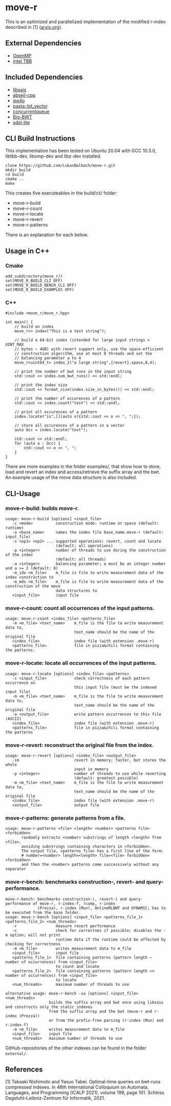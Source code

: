 # move-r
This is an optimized and parallelized implementation of the modified r-index described in [1] ([arxiv.org](https://arxiv.org/abs/2006.05104)).

## External Dependencies
- [OpenMP](https://www.openmp.org/)
- [intel TBB](https://www.intel.com/content/www/us/en/developer/tools/oneapi/onetbb.html)

## Included Dependencies
- [libsais](https://github.com/IlyaGrebnov/libsais)
- [abseil-cpp](https://github.com/abseil/abseil-cpp)
- [ips4o](https://github.com/ips4o/ips4o)
- [pasta::bit_vector](https://github.com/pasta-toolbox/bit_vector)
- [concurrentqueue](https://github.com/cameron314/concurrentqueue)
- [Big-BWT](https://github.com/alshai/Big-BWT)
- [sdsl-lite](https://github.com/simongog/sdsl-lite)

## CLI Build Instructions
This implementation has been tested on Ubuntu 20.04 with GCC 10.3.0, libtbb-dev, libomp-dev and libz-dev installed.
```
clone https://github.com/LukasNalbach/move-r.git
mkdir build
cd build
cmake ..
make
```
This creates five executeables in the build/cli/ folder:
- move-r-build
- move-r-count
- move-r-locate
- move-r-revert
- move-r-patterns

There is an explanation for each below.

## Usage in C++
### Cmake
```
add_subdirectory(move_r/)
set(MOVE_R_BUILD_CLI OFF)
set(MOVE_R_BUILD_BENCH_CLI OFF)
set(MOVE_R_BUILD_EXAMPLES OFF)
```

### C++
```
#include <move_r/move_r.hpp>

int main() {
    // build an index
    move_r<> index("This is a test string");

    // build a 64-bit index (intended for large input strings > UINT_MAX
    // bytes ~ 4GB) with revert support only, use the space-efficient
    // construction algorithm, use at most 8 threads and set the 
    // balancing parameter a to 4
    move_r<uint64_t> index_2("a large string",{revert},space,8,4);

    // print the number of bwt runs in the input string
    std::cout << index.num_bwt_runs() << std::endl;

    // print the index size
    std::cout << format_size(index.size_in_bytes()) << std::endl;

    // print the number of occurences of a pattern
    std::cout << index.count("test") << std::endl;

    // print all occurences of a pattern
    index.locate("is",[](auto o){std::cout << o << ", ";});

    // store all occurences of a pattern in a vector
    auto Occ = index.locate("test");

    std::cout << std::endl;
    for (auto o : Occ) {
        std::cout << o << ", ";
    }
}
```
There are more examples in the folder examples/, that show how to store, load and revert an index and access/retrieve the suffix array and the bwt. An example usage of the move data structure is also included.

## CLI-Usage
### move-r-build: builds move-r.
```
usage: move-r-build [options] <input_file>
   -c <mode>          construction mode: runtime or space (default: runtime)
   -o <base_name>     names the index file base_name.move-r (default: input_file)
   -s <op1> <op2> ... supported operations: revert, count and locate
                      (default: all operations)
   -p <integer>       number of threads to use during the construction of the index
                      (default: all threads)
   -a <integer>       balancing parameter; a must be an integer number and a >= 2 (default: 8)
   -m_idx <m_file>    m_file is file to write measurement data of the index construction to
   -m_mds <m_file>    m_file is file to write measurement data of the construction of the move
                      data structures to
   <input_file>       input file
```

### move-r-count: count all occurrences of the input patterns.
```
usage: move-r-count <index_file> <patterns_file>
   -m <m_file> <text_name>    m_file is the file to write measurement data to,
                              text_name should be the name of the original file
   <index_file>               index file (with extension .move-r)
   <patterns_file>            file in pizza&chili format containing the patterns.
```

### move-r-locate: locate all occurrences of the input patterns.
```
usage: move-r-locate [options] <index_file> <patterns>
   -c <input_file>            check correctness of each pattern occurrence on
                              this input file (must be the indexed input file)
   -m <m_file> <text_name>    m_file is the file to write measurement data to,
                              text_name should be the name of the original file
   -o <output_file>           write pattern occurrences to this file (ASCII)
   <index_file>               index file (with extension .move-r)
   <patterns_file>            file in pizza&chili format containing the patterns
```

### move-r-revert: reconstruct the original file from the index.
```
usage: move-r-revert [options] <index_file> <output_file>
   -im                        revert in memory; faster, but stores the whole
                              input in memory
   -p <integer>               number of threads to use while reverting
                              (default: greatest possible)
   -m <m_file> <text_name>    m_file is the file to write measurement data to,
                              text_name should be the name of the original file
   <index_file>               index file (with extension .move-r)
   <output_file>              output file
```

### move-r-patterns: generate patterns from a file.
```
usage: move-r-patterns <file> <length> <number> <patterns file> <forbidden>
       randomly extracts <number> substrings of length <length> from <file>,
       avoiding substrings containing characters in <forbidden>.
       The output file, <patterns file> has a first line of the form:
       # number=<number> length=<length> file=<file> forbidden=<forbidden>
       and then the <number> patterns come successively without any separator
```

### move-r-bench: benchmarks construction-, revert- and query-performance.
```
move-r-bench: benchmarks construction-(, revert-) and query-performance of move-r, r-index-f, rcomp, r-index
              (Prezza), r-index (Mun), OnlineRLBWT and DYNAMIC; has to be executed from the base folder.
usage: move-r-bench [options] <input_file> <patterns_file_1> <patterns_file_2> <num_threads>
   -r                 measure revert performance
   -c                 check for correctnes if possible; disables the -m option; will not print
                      runtime data if the runtime could be affected by checking for correctness
   -m <m_file>        writes measurement data to m_file
   <input_file>       input file
   <patterns_file_1>  file containing patterns (pattern length ~ number of occurrences) from <input_file>
                      to count and locate
   <patterns_file_2>  file containing patterns (pattern length << number of occurrences) from <input_file>
                      to locate
   <num_threads>      maximum number of threads to use

alternative usage: move-r-bench -sa [options] <input_file> <num_threads>
                   builds the suffix array and bwt once using libsais and constructs only the static indexes
                   from the suffix array and the bwt (move-r and r-index (Prezza))
                   or from the prefix-free parsing (r-index (Mun) and r-index-f)
   -m <m_file>     writes measurement data to m_file
   <input_file>    input file
   <num_threads>   maximum number of threads to use
```
GitHub-repositories of the other indexes can be found in the folder `external/`.

## References
[1] Takaaki Nishimoto and Yasuo Tabei. Optimal-time queries on bwt-runs compressed indexes.
In 48th International Colloquium on Automata, Languages, and Programming (ICALP 2021),
volume 198, page 101. Schloss Dagstuhl–Leibniz-Zentrum für Informatik, 2021.
